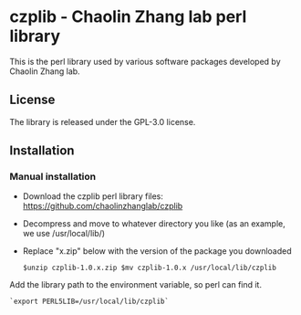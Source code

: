 # czplib - Chaolin Zhang lab perl library

This is the perl library used by various software packages developed by Chaolin Zhang lab.

## License
The library is released under the GPL-3.0 license.

## Installation


### Manual installation

- Download the czplib perl library files: https://github.com/chaolinzhanglab/czplib
- Decompress and move to whatever directory you like (as an example, we use /usr/local/lib/)
- Replace "x.zip" below with the version of the package you downloaded

    `$unzip czplib-1.0.x.zip $mv czplib-1.0.x /usr/local/lib/czplib`

Add the library path to the environment variable, so perl can find it.

    `export PERL5LIB=/usr/local/lib/czplib`


